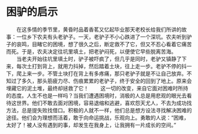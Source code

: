 # 困驴的启示
　　在这多情的季节里，黄昏时品着香茗又忆起毕业那天老校长给我们所讲的故事：一位乡下农夫有头老驴子。一天，老驴子不小心跌进了一个深坑。农夫听到驴子的哀鸣，目睹它的困境，想了很久之后，断定救不了它，但又不忍心看着它痛苦而死。于是，农夫决定往坑里填土，把老驴闷死，以便使它早些脱离苦海。 
　　当老夫开始往坑里填土时，驴子被吓疯了，但几乎是同时，老驴又镇静了下来，每次土打到背上，就用力抖掉，然后踏着土块，往上走一步。老驴不停的抖一下，爬上来一步。不管土块打在背上有多疼痛，那只老驴子就是不让自己放弃。不知过了多久，那头筋疲力尽、伤痕累累的老驴子，终于安全的回到了地上。原来会埋藏它的泥土堆，最终却拯救了它！ 
　　这一切的改变，来自它面对困难时所持的态度。人生不也是一样吗？当我们遭遇困境时，消极的人总是用悲观的眼光去看待这世界。他们不敢去面对困境，容易退缩和逃避，喜欢怨天尤人，不去为成功找方法，总是提失败找借口。积极的人就不一样，他们总是想方设法寻找解决困难的途径。他们会为理想而活着，敢于向命运挑战，乐观向上。勇敢的人说：“困难，太好了！被人没有遇到的事，却发生在我身上，让我拥有一片成长的空间。”
 